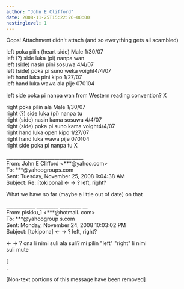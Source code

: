 ```yaml
---
author: "John E Clifford"
date: 2008-11-25T15:22:26+00:00
nestinglevel: 1
---
```

Oops! Attachment didn't attach (and so everything gets all scambled)  
  
  
left poka pilin (heart side) Male 1/30/07  
left (?) side luka (pi) nanpa wan  
left (side) nasin pini sosuwa 4/4/07  
left (side) poka pi suno weka voight4/4/07  
left hand luka pini kipo 1/27/07  
left hand luka wawa ala pije 070104  
  
  
left side poka pi nanpa wan from Western reading convention? X  
  
right poka pilin ala Male 1/30/07  
right (?) side luka (pi) nanpa tu  
right (side) nasin kama sosuwa 4/4/07  
right (side) poka pi suno kama voight4/4/07  
right hand luka open kipo 1/27/07  
right hand luka wawa pije 070104  
right side poka pi nanpa tu X  
  
  
  
  
  
\_\_\_\_\_\_\_\_\_\_\_\_\_\_\_\_\_\_\_\_\_\_\_\_\_\_\_\_\_\_\_\_  
From: John E Clifford <\*\*\*@yahoo.com>  
To: \*\*\*@yahoogroups.com  
Sent: Tuesday, November 25, 2008 9:04:38 AM  
Subject: Re: \[tokipona\] <- -> ? left, right?  
  
  
What we have so far (maybe a little out of date) on that  
  
\_\_\_\_\_\_\_\_\_\_\_\_ \_\_\_\_\_\_\_\_\_ \_\_\_\_\_\_\_\_\_ \_\_  
From: piskku\_1 <\*\*\*@hotmail. com>  
To: \*\*\*@yahoogroup s.com  
Sent: Monday, November 24, 2008 10:03:02 PM  
Subject: \[tokipona\] <- -> ? left, right?  
  
<- -> ? ona li nimi suli ala suli? mi pilin "left" "right" li nimi  
suli mute  
  
\[  
.  
  
  
  
  
  
\[Non-text portions of this message have been removed\]